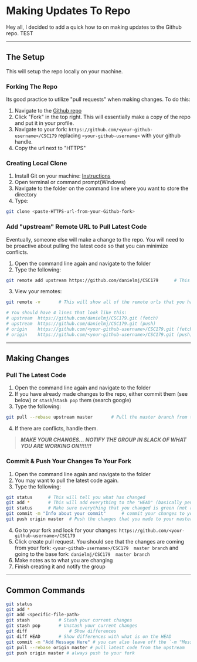 # Making Updates To Repo

Hey all, I decided to add a quick how to on making updates to the Github repo. TEST

---

## The Setup

This will setup the repo locally on your machine.

### Forking The Repo

Its good practice to utilize "pull requests" when making changes. To do this:

1. Navigate to the [Github repo](https://github.com/danielmj/CSC179)
2. Click "Fork" in the top right. This will essentially make a copy of the repo and put it in your profile.
3. Navigate to your fork: `https://github.com/<your-github-username>/CSC179` replacing `<your-github-username>` with your github handle.
4. Copy the url next to "HTTPS"

### Creating Local Clone

1. Install Git on your machine: [Instructions](https://help.github.com/articles/set-up-git/)
2. Open terminal or command prompt(Windows)
3. Navigate to the folder on the command line where you want to store the directory
4. Type:
```bash
git clone <paste-HTTPS-url-from-your-Github-fork>
```

### Add "upstream" Remote URL to Pull Latest Code

Eventually, someone else will make a change to the repo. You will need to be proactive about pulling the latest code so that you can minimize conflicts.

1. Open the command line again and navigate to the folder
2. Type the following:

```bash
git remote add upstream https://github.com/danielmj/CSC179      # This is the master branch
```

3. View your remotes:

```bash
git remote -v 		# This will show all of the remote urls that you have stored

# You should have 4 lines that look like this:
# upstream 	https://github.com/danielmj/CSC179.git (fetch)
# upstream 	https://github.com/danielmj/CSC179.git (push)
# origin 	https://github.com/<your-github-username>/CSC179.git (fetch)
# origin 	https://github.com/<your-github-username>/CSC179.git (push)
```
---

## Making Changes

### Pull The Latest Code

1. Open the command line again and navigate to the folder
2. If you have already made changes to the repo, either commit them (see below) or `stash`/`stash pop` them (search google) 
3. Type the following:

```bash
git pull --rebase upstream master		# Pull the master branch from the upstream url and integrate with current code
```

4. If there are conflicts, handle them.

> ***MAKE YOUR CHANGES...***
> ***NOTIFY THE GROUP IN SLACK OF WHAT YOU ARE WORKING ON!!!!!!!***

### Commit & Push Your Changes To Your Fork

1. Open the command line again and navigate to the folder
2. You may want to pull the latest code again.
3. Type the following:

```bash
git status 		# This will tell you what has changed
git add *		# This will add everything to the "HEAD" (basically pending commit)
git status		# Make sure everything that you changed is green (not red)
git commit -m "Info about your commit" 		# commit your changes to your local repo copy
git push origin master	# Push the changes that you made to your master branch to the origin remote url (your fork of the repo)
```

4. Go to your fork and look for your changes:  `https://github.com/<your-github-username>/CSC179`
5. Click create pull request. You should see that the changes are coming from your fork: `<your-github-username>/CSC179  master branch` and going to the base fork: `danielmj/CSC179  master branch`
6. Make notes as to what you are changing
7. Finish creating it and notify the group

---

## Common Commands

```bash
git status
git add *
git add <specific-file-path>
git stash			# Stash your current changes
git stash pop		# Unstash your current changes
git diff				# Show differences
git diff HEAD		# Show differences with what is on the HEAD
git commit -m "Add Message Here" # you can also leave off the `-m "Message` part. It will give you a vim window to type in.
git pull --rebase origin master # pull latest code from the upstream
git push origin master # always push to your fork
```



